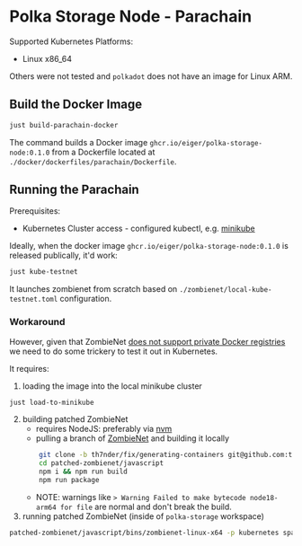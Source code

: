 # Polka Storage Node - Parachain

Supported Kubernetes Platforms:
- Linux x86_64

Others were not tested and `polkadot` does not have an image for Linux ARM.

## Build the Docker Image

```bash
just build-parachain-docker
```

The command builds a Docker image `ghcr.io/eiger/polka-storage-node:0.1.0` from a Dockerfile located at `./docker/dockerfiles/parachain/Dockerfile`.

## Running the Parachain

Prerequisites:
- Kubernetes Cluster access - configured kubectl, e.g. [minikube](https://minikube.sigs.k8s.io/docs/start/)


Ideally, when the docker image `ghcr.io/eiger/polka-storage-node:0.1.0` is released publically, it'd work:

```bash
just kube-testnet
```
It launches zombienet from scratch based on `./zombienet/local-kube-testnet.toml` configuration.

### Workaround

However, given that ZombieNet [does not support private Docker registries](https://github.com/paritytech/zombienet/issues/1829) we need to do some trickery to test it out in Kubernetes.

It requires:
1. loading the image into the local minikube cluster
```bash
just load-to-minikube
```
2. building patched ZombieNet
    - requires NodeJS: preferably via [nvm](https://nodejs.org/en/download/package-manager)
    - pulling a branch of [ZombieNet](https://github.com/paritytech/zombienet/pull/1830) and building it locally
    ```bash
        git clone -b th7nder/fix/generating-containers git@github.com:th7nder/zombienet.git patched-zombienet
        cd patched-zombienet/javascript
        npm i && npm run build
        npm run package
    ```
    - NOTE: warnings like `> Warning Failed to make bytecode node18-arm64 for file` are normal and don't break the build.
3. running patched ZombieNet (inside of `polka-storage` workspace)
```bash
patched-zombienet/javascript/bins/zombienet-linux-x64 -p kubernetes spawn zombienet/local-kube-testnet.toml
```

